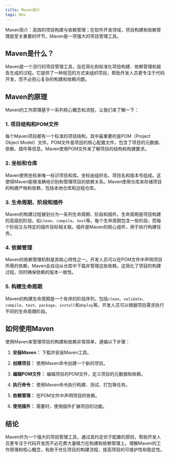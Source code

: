 ```yaml
---
title: Maven简介
tags: Dev
---
```


Maven简介：高效的项目构建与依赖管理；在软件开发领域，项目构建和依赖管理是至关重要的环节。Maven是一项强大的项目管理工具。<!--more-->

## Maven是什么？

Maven是一个流行的项目管理工具，旨在简化和标准化项目构建、依赖管理和报告生成的过程。它提供了一种规范的方式来组织项目，帮助开发人员更专注于代码开发，而不必担心复杂的构建和依赖问题。

## Maven的原理

Maven的工作原理基于一系列核心概念和流程，让我们来了解一下：

### 1. 项目结构和POM文件

每个Maven项目都有一个标准的项目结构，其中最重要的是POM（Project Object Model）文件。POM文件是项目的核心配置文件，包含了项目的元数据、依赖、插件等信息。Maven使用POM文件来了解项目的结构和构建要求。

### 2. 坐标和仓库

Maven使用坐标来唯一标识项目和库。坐标由组织名、项目名和版本号组成。这使得Maven能够准确地识别和管理项目的依赖关系。Maven使用仓库来存储项目的构建产物和依赖，包括本地仓库和远程仓库。

### 3. 生命周期、阶段和插件

Maven的构建过程被划分为一系列生命周期、阶段和插件。生命周期是项目构建的高级别阶段，如`clean`、`compile`、`test`等。每个生命周期包含一些阶段，而每个阶段又与特定的插件目标相关联。插件是Maven的核心组件，用于执行构建任务。

### 4. 依赖管理

Maven的依赖管理机制是其核心特性之一。开发人员可以在POM文件中声明项目所需的依赖，Maven会自动从仓库中下载并管理这些依赖。这简化了项目的构建过程，同时确保依赖的版本一致性。

### 5. 构建生命周期

Maven的构建生命周期是一个有序的阶段序列，包括`clean`、`validate`、`compile`、`test`、`package`、`install`和`deploy`等。开发人员可以根据项目需求执行不同的生命周期阶段。

## 如何使用Maven

使用Maven来管理项目的构建和依赖非常简单，遵循以下步骤：

1. **安装Maven：** 下载并安装Maven工具。

2. **创建项目：** 使用Maven命令创建一个新的项目。

3. **编辑POM文件：** 编辑项目的POM文件，定义项目的元数据和依赖。

4. **执行命令：** 使用Maven命令执行构建、测试、打包等任务。

5. **依赖管理：** 在POM文件中声明项目的依赖。

6. **使用插件：** 需要时，使用插件扩展项目的功能。

## 结论

Maven作为一个强大的项目管理工具，通过其约定优于配置的原则，帮助开发人员更专注于代码开发而不必花费大量精力在构建和依赖管理上。理解Maven的工作原理和核心概念，有助于优化项目的构建流程，提高项目的可维护性和稳定性。
